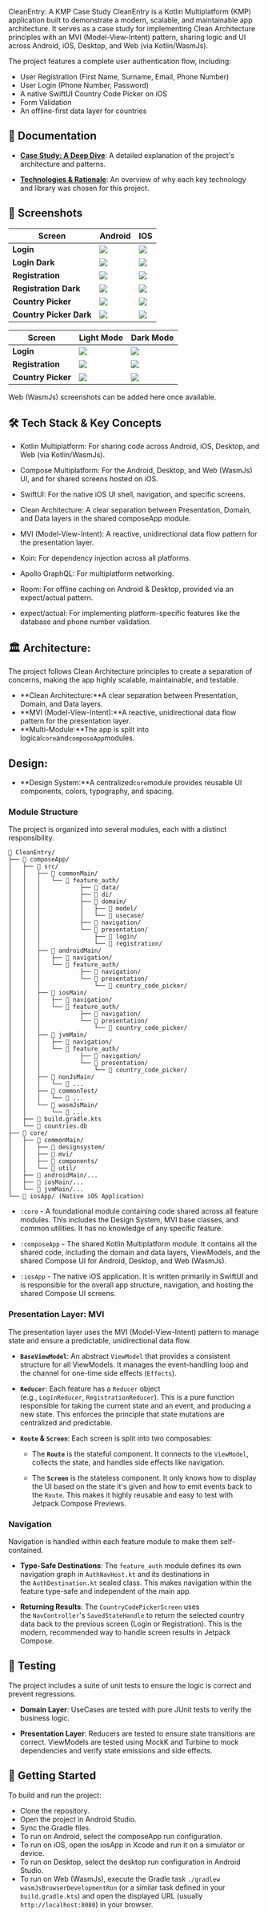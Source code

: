CleanEntry: A KMP Case Study
CleanEntry is a Kotlin Multiplatform (KMP) application built to demonstrate a modern, scalable, and
maintainable app architecture. It serves as a case study for implementing Clean Architecture
principles with an MVI (Model-View-Intent) pattern, sharing logic and UI across Android, iOS, Desktop, and Web (via Kotlin/WasmJs).

The project features a complete user authentication flow, including:

- User Registration (First Name, Surname, Email, Phone Number)
- User Login (Phone Number, Password)
- A native SwiftUI Country Code Picker on iOS
- Form Validation
- An offline-first data layer for countries

## 📖 Documentation

- [**Case Study: A Deep Dive**](Case_Study.md): A detailed explanation of the project's architecture
  and patterns.

- [**Technologies & Rationale**](Technologies.md): An overview of why each key technology and
  library was chosen for this project.


## 📸 Screenshots

| Screen                  | Android                                           | IOS                                           |
|-------------------------|---------------------------------------------------|-----------------------------------------------|
| **Login**               | ![](images/image_android_login.jpg)               | ![](images/image_ios_login.png)               |
| **Login Dark**          | ![](images/image_android_login_dark.jpg)          | ![](images/image_ios_login_dark.png)          |
| **Registration**        | ![](images/image_android_signup.jpg)              | ![](images/image_ios_signup.png)              |
| **Registration Dark**   | ![](images/image_android_signup_dark.jpg)         | ![](images/image_ios_signup_dark.png)         |
| **Country Picker**      | ![](images/image_android_select_country.jpg)      | ![](images/image_ios_select_country.png)      |
| **Country Picker Dark** | ![](images/image_android_select_country_dark.jpg) | ![](images/image_ios_select_country_dark.png) |

| Screen             | Light Mode                                 | Dark Mode                                       |
|--------------------|--------------------------------------------|-------------------------------------------------|
| **Login**          | ![](images/image_macos_login.png)          | ![](images/image_macos_login_dark.png)          |
| **Registration**   | ![](images/image_macos_signup.png)         | ![](images/image_macos_signup_dark.png)         |
| **Country Picker** | ![](images/image_macos_select_country.png) | ![](images/image_macos_select_country_dark.png) |

Web (WasmJs) screenshots can be added here once available.

## 🛠️ Tech Stack & Key Concepts

- Kotlin Multiplatform: For sharing code across Android, iOS, Desktop, and Web (via Kotlin/WasmJs).

- Compose Multiplatform: For the Android, Desktop, and Web (WasmJs) UI, and for shared screens hosted on iOS.

- SwiftUI: For the native iOS UI shell, navigation, and specific screens.

- Clean Architecture: A clear separation between Presentation, Domain, and Data layers in the shared
  composeApp module.

- MVI (Model-View-Intent): A reactive, unidirectional data flow pattern for the presentation layer.

- Koin: For dependency injection across all platforms.

- Apollo GraphQL: For multiplatform networking.

- Room: For offline caching on Android & Desktop, provided via an expect/actual pattern.

- expect/actual: For implementing platform-specific features like the database and phone number
  validation.

## 🏛 Architecture:

The project follows Clean Architecture principles to create a separation of concerns, making the app
highly scalable, maintainable, and testable.

- **Clean Architecture:**A clear separation between Presentation, Domain, and Data layers.
- **MVI (Model-View-Intent):**A reactive, unidirectional data flow pattern for the presentation
  layer.
- **Multi-Module:**The app is split into logical`core`and`composeApp`modules.

## **Design:**

- **Design System:**A centralized`core`module provides reusable UI components, colors, typography,
  and spacing.

### Module Structure

The project is organized into several modules, each with a distinct responsibility.

```
📁 CleanEntry/
├── 📁 composeApp/
│   ├── 📁 src/
│   │   ├── 📂 commonMain/
│   │   │   └── 📁 feature_auth/
│   │   │           ├── 📂 data/
│   │   │           ├── 📂 di/
│   │   │           ├── 📂 domain/
│   │   │           │   ├── 📂 model/
│   │   │           │   └── 📂 usecase/
│   │   │           ├── 📂 navigation/
│   │   │           └── 📂 presentation/
│   │   │               ├── 📂 login/
│   │   │               └── 📂 registration/
│   │   ├── 📂 androidMain/
│   │   │   ├── 📂 navigation/
│   │   │   └── 📁 feature_auth/
│   │   │           ├── 📂 navigation/
│   │   │           └── 📂 presentation/
│   │   │               └── 📂 country_code_picker/
│   │   ├── 📂 iosMain/
│   │   │   ├── 📂 navigation/
│   │   │   └── 📁 feature_auth/
│   │   │           ├── 📂 navigation/
│   │   │           └── 📂 presentation/
│   │   │               └── 📂 country_code_picker/
│   │   ├── 📂 jvmMain/  
│   │   │   ├── 📂 navigation/
│   │   │   └── 📁 feature_auth/
│   │   │           ├── 📂 navigation/
│   │   │           └── 📂 presentation/
│   │   │               └── 📂 country_code_picker/
│   │   ├── 📂 nonJsMain/
│   │   │   └── 📂 ...
│   │   ├── 📂 commonTest/
│   │   │   └── 📂 ...
│   │   └── 📂 wasmJsMain/
│   │       └── 📂 ...
│   ├── 📄 build.gradle.kts
│   └── 📄 countries.db
├── 📁 core/
│   ├── 📂 commonMain/
│   │   ├── 📂 designsystem/
│   │   ├── 📂 mvi/
│   │   ├── 📂 components/
│   │   └── 📂 util/
│   ├── 📂 androidMain/...
│   ├── 📂 iosMain/...
│   └── 📂 jvmMain/...
└── 📁 iosApp/ (Native iOS Application)
```

- `:core` - A foundational module containing code shared across all feature modules. This includes
  the Design System, MVI base classes, and common utilities. It has no knowledge of any specific
  feature.

- `:composeApp` - The shared Kotlin Multiplatform module. It contains all the shared code, including
  the domain and data layers, ViewModels, and the shared Compose UI for Android, Desktop, and Web (WasmJs).

- `:iosApp` - The native iOS application. It is written primarily in SwiftUI and is responsible for
  the overall app structure, navigation, and hosting the shared Compose UI screens.

### Presentation Layer: MVI

The presentation layer uses the MVI (Model-View-Intent) pattern to manage state and ensure a predictable, unidirectional data flow.

- **`BaseViewModel`**: An abstract `ViewModel` that provides a consistent structure for all ViewModels. It manages the event-handling loop and the channel for one-time side effects (`Effects`).

- **`Reducer`**: Each feature has a `Reducer` object (e.g., `LoginReducer`, `RegistrationReducer`). This is a pure function responsible for taking the current state and an event, and producing a new state. This enforces the principle that state mutations are centralized and predictable.

- **`Route` & `Screen`**: Each screen is split into two composables:

    - The **`Route`** is the stateful component. It connects to the `ViewModel`, collects the state, and handles side effects like navigation.

    - The **`Screen`** is the stateless component. It only knows how to display the UI based on the state it's given and how to emit events back to the `Route`. This makes it highly reusable and easy to test with Jetpack Compose Previews.


### Navigation

Navigation is handled within each feature module to make them self-contained.

- **Type-Safe Destinations**: The `feature_auth` module defines its own navigation graph in `AuthNavHost.kt` and its destinations in the `AuthDestination.kt` sealed class. This makes navigation within the feature type-safe and independent of the main app.

- **Returning Results**: The `CountryCodePickerScreen` uses the `NavController`'s `SavedStateHandle` to return the selected country data back to the previous screen (Login or Registration). This is the modern, recommended way to handle screen results in Jetpack Compose.


## 🧪 Testing

The project includes a suite of unit tests to ensure the logic is correct and prevent regressions.

- **Domain Layer**: UseCases are tested with pure JUnit tests to verify the business logic.

- **Presentation Layer**: Reducers are tested to ensure state transitions are correct. ViewModels are tested using MockK and Turbine to mock dependencies and verify state emissions and side effects.


## 🚀 Getting Started
To build and run the project:

- Clone the repository.
- Open the project in Android Studio.
- Sync the Gradle files.
- To run on Android, select the composeApp run configuration.
- To run on iOS, open the iosApp in Xcode and run it on a simulator or device.
- To run on Desktop, select the desktop run configuration in Android Studio.
- To run on Web (WasmJs), execute the Gradle task `./gradlew wasmJsBrowserDevelopmentRun` (or a similar task defined in your `build.gradle.kts`) and open the displayed URL (usually `http://localhost:8080`) in your browser.
